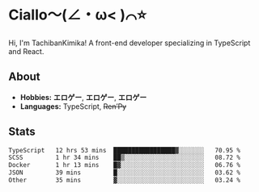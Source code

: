 # Ciallo～(∠・ω< )⌒⭐️

Hi, I'm TachibanKimika! A front-end developer specializing in TypeScript and React.

## About
- **Hobbies:** **エロゲー**, **エロゲー**, **エロゲー**
- **Languages:** TypeScript, ~~Ren’Py~~

## Stats
<!--START_SECTION:waka-->

```txt
TypeScript   12 hrs 53 mins  █████████████████▓░░░░░░░   70.95 %
SCSS         1 hr 34 mins    ██▒░░░░░░░░░░░░░░░░░░░░░░   08.72 %
Docker       1 hr 13 mins    █▓░░░░░░░░░░░░░░░░░░░░░░░   06.76 %
JSON         39 mins         █░░░░░░░░░░░░░░░░░░░░░░░░   03.62 %
Other        35 mins         ▓░░░░░░░░░░░░░░░░░░░░░░░░   03.24 %
```

<!--END_SECTION:waka-->

<!-- ![Metrics](https://metrics.lecoq.io/TachibanaKimika?template=classic&base.activity=0&base.community=0&base.repositories=0&languages=1&isocalendar=1&isocalendar.duration=half-year&languages.limit=8&languages.sections=most-used&languages.colors=github&languages.threshold=0%25&languages.indepth=false&languages.recent.load=300&languages.recent.days=14&config.timezone=Asia%2FShanghai)
 -->
